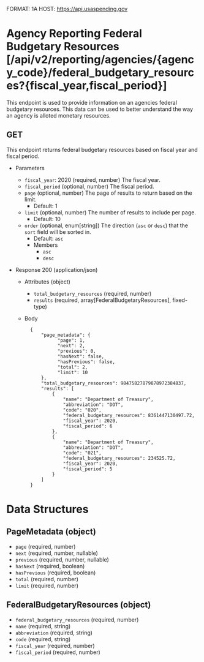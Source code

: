 FORMAT: 1A
HOST: https://api.usaspending.gov

# Agency Reporting Federal Budgetary Resources [/api/v2/reporting/agencies/{agency_code}/federal_budgetary_resources?{fiscal_year,fiscal_period}]

This endpoint is used to provide information on an agencies federal budgetary resources. This data can be used to better understand the way an agency is alloted monetary resources.

## GET

This endpoint returns federal budgetary resources based on fiscal year and fiscal period.

+ Parameters

    + `fiscal_year`: 2020 (required, number)
        The fiscal year.
    + `fiscal_period` (optional, number)
        The fiscal period.
    + `page` (optional, number)
        The page of results to return based on the limit.
        + Default: 1
    + `limit` (optional, number)
        The number of results to include per page.
        + Default: 10
    + `order` (optional, enum[string])
        The direction (`asc` or `desc`) that the `sort` field will be sorted in.
        + Default: `asc`
        + Members
            + `asc`
            + `desc`

+ Response 200 (application/json)

    + Attributes (object)
        + `total_budgetary_resources` (required, number)
        + `results` (required, array[FederalBudgetaryResources], fixed-type)
    + Body

            {
                "page_metadata": {
                      "page": 1,
                      "next": 2,
                      "previous": 0,
                      "hasNext": false,
                      "hasPrevious": false,
                      "total": 2,
                      "limit": 10
                },
                "total_budgetary_resources": 98475827879878972384837,
                "results": [
                    {
                        "name": "Department of Treasury",
                        "abbreviation": "DOT",
                        "code": "020",
                        "federal_budgetary_resources": 8361447130497.72,
                        "fiscal_year": 2020,
                        "fiscal_period": 6
                    },
                    {
                        "name": "Department of Treasury",
                        "abbreviation": "DOT",
                        "code": "021",
                        "federal_budgetary_resources": 234525.72,
                        "fiscal_year": 2020,
                        "fiscal_period": 5
                    }
                ]
            }

# Data Structures

## PageMetadata (object)
+ `page` (required, number)
+ `next` (required, number, nullable)
+ `previous` (required, number, nullable)
+ `hasNext` (required, boolean)
+ `hasPrevious` (required, boolean)
+ `total` (required, number)
+ `limit` (required, number)

## FederalBudgetaryResources (object)
+ `federal_budgetary_resources` (required, number)
+ `name` (required, string)
+ `abbreviation` (required, string)
+ `code` (required, string)
+ `fiscal_year` (required, number)
+ `fiscal_period` (required, number)
